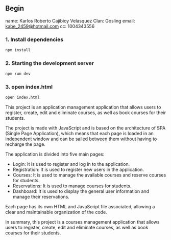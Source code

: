##  Begin
name: Karlos Roberto Cajibioy Velasquez
Clan: Gosling
email: kabe_2459@hotmail.com
cc: 1004343556
### 1. Install dependencies

```bash
npm install
```

### 2. Starting the development server

```bash
npm run dev
```


### 3. open index.html

```bash
open index.html
```
This project is an application management application that allows users to register, create, edit and eliminate courses, as well as book courses for their students.

The project is made with JavaScript and is based on the architecture of SPA (Single Page Application), which means that each page is loaded in an independent window and can be sailed between them without having to recharge the page.

The application is divided into five main pages:

- Login: It is used to register and log in to the application.
- Registration: It is used to register new users in the application.
- Courses: It is used to manage the available courses and reserve courses for students.
- Reservations: It is used to manage courses for students.
- Dashboard: It is used to display the general user information and manage their reservations.

Each page has its own HTML and JavaScript file associated, allowing a clear and maintainable organization of the code.

In summary, this project is a courses management application that allows users to register, create, edit and eliminate courses, as well as book courses for their students.

